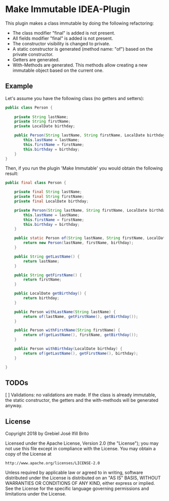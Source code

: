 # Make Immutable IDEA-Plugin
This plugin makes a class immutable by doing the following refactoring:
     
- The class modifier "final" is added is not present.
- All fields modifier "final" is added is not present.
- The constructor visibility is changed to private.
- A static constructor is generated (method name: "of") based on the private constructor.
- Getters are generated.
- With-Methods are generated. This methods allow creating a new immutable object based on the current one.

## Example
Let's assume you have the following class (no getters and setters):
```java
public class Person {
    
    private String lastName;
    private String firstName;
    private LocalDate birthday;

    public Person(String lastName, String firstName, LocalDate birthday) {
        this.lastName = lastName;
        this.firstName = firstName;
        this.birthday = birthday;
    }
}
```
Then, if you run the plugin 'Make Immutable' you would obtain the following result:
```java
public final class Person {

    private final String lastName;
    private final String firstName;
    private final LocalDate birthday;

    private Person(String lastName, String firstName, LocalDate birthday) {
        this.lastName = lastName;
        this.firstName = firstName;
        this.birthday = birthday;
    }

    public static Person of(String lastName, String firstName, LocalDate birthday) {
        return new Person(lastName, firstName, birthday);
    }

    public String getLastName() {
        return lastName;
    }

    public String getFirstName() {
        return firstName;
    }

    public LocalDate getBirthday() {
        return birthday;
    }

    public Person withLastName(String lastName) {
        return of(lastName, getFirstName(), getBirthday());
    }

    public Person withFirstName(String firstName) {
        return of(getLastName(), firstName, getBirthday());
    }

    public Person withBirthday(LocalDate birthday) {
        return of(getLastName(), getFirstName(), birthday);
    }

}
``` 
## TODOs
[ ] Validations: no validations are made. If the class is already immutable,
the static constructor, the getters and the with-methods will be generated anyway.

## License

Copyright 2018 by Grebiel José Ifill Brito

Licensed under the Apache License, Version 2.0 (the "License");
you may not use this file except in compliance with the License.
You may obtain a copy of the License at

    http://www.apache.org/licenses/LICENSE-2.0

Unless required by applicable law or agreed to in writing, software
distributed under the License is distributed on an "AS IS" BASIS,
WITHOUT WARRANTIES OR CONDITIONS OF ANY KIND, either express or implied.
See the License for the specific language governing permissions and
limitations under the License.